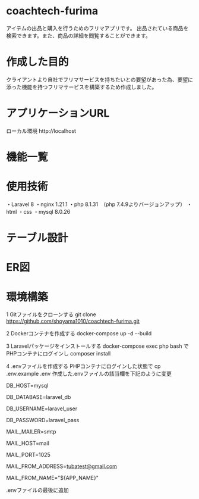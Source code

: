# coachtech-furima
アイテムの出品と購入を行うためのフリマアプリです。
出品されている商品を検索できます。また、商品の詳細を閲覧することができます。

# 作成した目的
クライアントより自社でフリマサービスを持ちたいとの要望があった為、要望に添った機能を持つフリマサービスを構築するため作成しました。

# アプリケーションURL
ローカル環境
http://localhost

# 機能一覧


# 使用技術
・Laravel 8
・nginx 1.21.1
・php 8.1.31　（php 7.4.9よりバージョンアップ）
・html
・css
・mysql 8.0.26

# テーブル設計



# ER図

# 環境構築
1 Gitファイルをクローンする
git clone https://github.com/shoyama1010/coachtech-furima.git

2 Dockerコンテナを作成する
docker-compose up -d --build

3 Laravelパッケージをインストールする
docker-compose exec php bash
でPHPコンテナにログインし
composer install

4 .envファイルを作成する
PHPコンテナにログインした状態で
cp .env.example .env
作成した.envファイルの該当欄を下記のように変更

DB_HOST=mysql

DB_DATABASE=laravel_db

DB_USERNAME=laravel_user

DB_PASSWORD=laravel_pass

MAIL_MAILER=smtp

MAIL_HOST=mail

MAIL_PORT=1025

MAIL_FROM_ADDRESS=tubatest@gmail.com

MAIL_FROM_NAME="${APP_NAME}"

.envファイルの最後に追加


